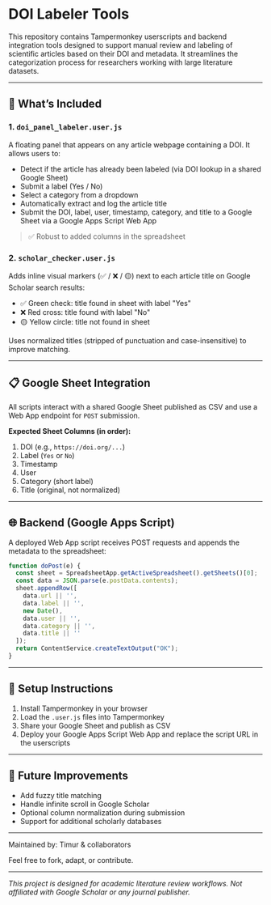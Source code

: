 # DOI Labeler Tools

This repository contains Tampermonkey userscripts and backend integration tools designed to support manual review and labeling of scientific articles based on their DOI and metadata. It streamlines the categorization process for researchers working with large literature datasets.

---

## 🔧 What’s Included

### 1. `doi_panel_labeler.user.js`

A floating panel that appears on any article webpage containing a DOI. It allows users to:

* Detect if the article has already been labeled (via DOI lookup in a shared Google Sheet)
* Submit a label (Yes / No)
* Select a category from a dropdown
* Automatically extract and log the article title
* Submit the DOI, label, user, timestamp, category, and title to a Google Sheet via a Google Apps Script Web App

> ✅ Robust to added columns in the spreadsheet

### 2. `scholar_checker.user.js`

Adds inline visual markers (✅ / ❌ / 🟡) next to each article title on Google Scholar search results:

* ✅ Green check: title found in sheet with label "Yes"
* ❌ Red cross: title found with label "No"
* 🟡 Yellow circle: title not found in sheet

Uses normalized titles (stripped of punctuation and case-insensitive) to improve matching.

---

## 📋 Google Sheet Integration

All scripts interact with a shared Google Sheet published as CSV and use a Web App endpoint for `POST` submission.

**Expected Sheet Columns (in order):**

1. DOI (e.g., `https://doi.org/...`)
2. Label (`Yes` or `No`)
3. Timestamp
4. User
5. Category (short label)
6. Title (original, not normalized)

---

## 🌐 Backend (Google Apps Script)

A deployed Web App script receives POST requests and appends the metadata to the spreadsheet:

```javascript
function doPost(e) {
  const sheet = SpreadsheetApp.getActiveSpreadsheet().getSheets()[0];
  const data = JSON.parse(e.postData.contents);
  sheet.appendRow([
    data.url || '',
    data.label || '',
    new Date(),
    data.user || '',
    data.category || '',
    data.title || ''
  ]);
  return ContentService.createTextOutput("OK");
}
```

---

## 🧪 Setup Instructions

1. Install Tampermonkey in your browser
2. Load the `.user.js` files into Tampermonkey
3. Share your Google Sheet and publish as CSV
4. Deploy your Google Apps Script Web App and replace the script URL in the userscripts

---

## 📌 Future Improvements

* Add fuzzy title matching
* Handle infinite scroll in Google Scholar
* Optional column normalization during submission
* Support for additional scholarly databases

---

Maintained by: Timur & collaborators

Feel free to fork, adapt, or contribute.

---

*This project is designed for academic literature review workflows. Not affiliated with Google Scholar or any journal publisher.*
